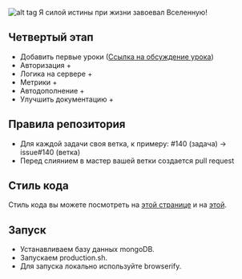 ![alt tag](https://pp.vk.me/c627531/v627531334/3ddec/bgPfKBHgQJc.jpg)
Я силой истины при жизни завоевал Вселенную!

## Четвертый этап

* Добавить первые уроки ([Ссылка на обсуждение урока](https://docs.google.com/document/d/11pG8yQFYNeFR2hFFeJMdg4x_Gz9Y9tzPCQSjRbGSaH4/edit))
* Авторизация +
* Логика на сервере +
* Метрики + 
* Автодополнение +
* Улучшить документацию +

## Правила репозитория

* Для каждой задачи своя ветка, к примеру: #140 (задача) -> issue#140 (ветка)
* Перед слиянием в мастер вашей ветки создается pull request

## Стиль кода
Стиль кода вы можете посмотреть на [этой странице](http://nodeguide.ru/doc/felix/style/)
и на [этой](https://github.com/johnpapa/angular-styleguide).

## Запуск
* Устанавливаем базу данных mongoDB.
* Запускаем production.sh.
* Для запуска локально используйте browserify.
